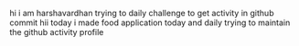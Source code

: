  hi i am harshavardhan  trying to daily challenge to get activity in github commit
 hii today i made food application
today and daily trying to maintain the github activity profile     
   
      
     
     
   
